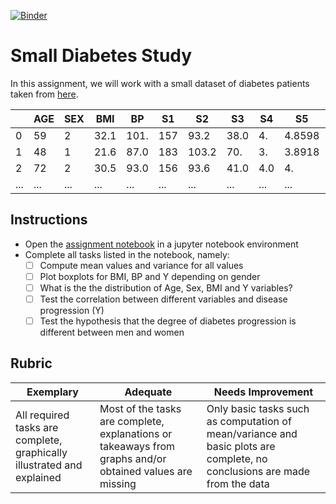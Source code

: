 [![Binder](https://mybinder.org/badge_logo.svg)](https://mybinder.org/v2/gh/Ogelo10/Data-Science-For-Beginners---Course-by-Microsoft/HEAD)


# Small Diabetes Study

In this assignment, we will work with a small dataset of diabetes patients taken from [here](https://www4.stat.ncsu.edu/~boos/var.select/diabetes.html).

|   | AGE | SEX | BMI | BP | S1 | S2 | S3 | S4 | S5 | S6 | Y  |
|---|-----|-----|-----|----|----|----|----|----|----|----|----|
| 0 | 59 | 2 | 32.1 | 101. | 157 | 93.2 | 38.0 | 4. | 4.8598 | 87 | 151 |
| 1 | 48 | 1 | 21.6 | 87.0 | 183 | 103.2 | 70. | 3. | 3.8918 | 69 | 75 |
| 2 | 72 | 2 | 30.5 | 93.0 | 156 | 93.6 | 41.0 | 4.0 | 4. | 85 | 141 |
| ... | ... | ... | ... | ...| ...| ...| ...| ...| ...| ...| ... |

## Instructions

* Open the [assignment notebook](assignment.ipynb) in a jupyter notebook environment
* Complete all tasks listed in the notebook, namely:
   * [ ] Compute mean values and variance for all values
   * [ ] Plot boxplots for BMI, BP and Y depending on gender
   * [ ] What is the the distribution of Age, Sex, BMI and Y variables?
   * [ ] Test the correlation between different variables and disease progression (Y)
   * [ ] Test the hypothesis that the degree of diabetes progression is different between men and women
   
## Rubric

Exemplary | Adequate | Needs Improvement
--- | --- | -- |
All required tasks are complete, graphically illustrated and explained | Most of the tasks are complete, explanations or takeaways from graphs and/or obtained values are missing | Only basic tasks such as computation of mean/variance and basic plots are complete, no conclusions are made from the data
